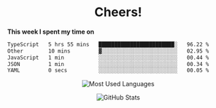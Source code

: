 <h1 align="center">Cheers!</h1>

**This week I spent my time on**
<!--START_SECTION:waka-->

```txt
TypeScript   5 hrs 55 mins   ████████████████████████░   96.22 %
Other        10 mins         ▓░░░░░░░░░░░░░░░░░░░░░░░░   02.95 %
JavaScript   1 min           ░░░░░░░░░░░░░░░░░░░░░░░░░   00.44 %
JSON         1 min           ░░░░░░░░░░░░░░░░░░░░░░░░░   00.34 %
YAML         0 secs          ░░░░░░░░░░░░░░░░░░░░░░░░░   00.05 %
```

<!--END_SECTION:waka-->

<p align="center"><img src="https://github-readme-stats.vercel.app/api/top-langs/?username=thnkrn&layout=compact&hide=html&theme=tokyonight" alt="Most Used Languages" /></p>

<p align="center"><img src="https://github-readme-stats.vercel.app/api?username=thnkrn&show_icons=true&count_private=true&theme=tokyonight&show=reviews&hide_rank=false&rank_icon=github" alt="GitHub Stats" /></p>

<!-- <p align="center"><a href="https://wakatime.com"><img src="https://wakatime.com/share/@thnkrn/40092326-d1bd-471b-89da-9a7c63939402.png" /></p>
 -->

